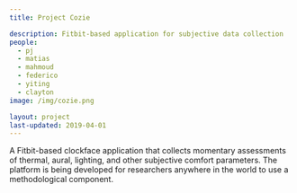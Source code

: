 ```yaml
---
title: Project Cozie

description: Fitbit-based application for subjective data collection
people:
  - pj
  - matias
  - mahmoud
  - federico
  - yiting
  - clayton
image: /img/cozie.png

layout: project
last-updated: 2019-04-01
---
```


A Fitbit-based clockface application that collects momentary assessments of thermal, aural, lighting, and other subjective comfort parameters. The platform is being developed for researchers anywhere in the world to use a methodological component.